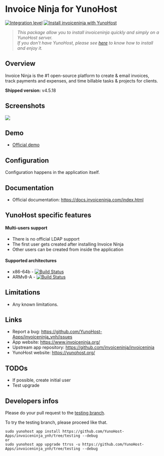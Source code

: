 # Invoice Ninja for YunoHost

[![Integration level](https://dash.yunohost.org/integration/invoiceninja.svg)](https://dash.yunohost.org/appci/app/invoiceninja)
[![Install invoiceninja with YunoHost](https://install-app.yunohost.org/install-with-yunohost.png)](https://install-app.yunohost.org/?app=invoiceninja)

> *This package allow you to install invoiceninja quickly and simply on a YunoHost server.  
If you don't have YunoHost, please see [here](https://yunohost.org/#/install) to know how to install and enjoy it.*

## Overview

Invoice Ninja is the #1 open-source platform to create & email invoices, track payments and expenses, and time billable tasks & projects for clients.

**Shipped version:** v4.5.18

## Screenshots

![](https://www.invoiceninja.com/wp-content/uploads/2015/11/Create-Invoices-in-Seconds.png)

## Demo

* [Official demo](https://app.invoiceninja.com/dashboard)

## Configuration

Configuration happens in the application itself.

## Documentation

 * Official documentation: https://docs.invoiceninja.com/index.html

## YunoHost specific features

#### Multi-users support

* There is no official LDAP support
* The first user gets created after installing Invoice Ninja
* Other users can be created from inside the application

#### Supported architectures

* x86-64b - [![Build Status](https://ci-apps.yunohost.org/ci/logs/invoiceninja%20%28Apps%29.svg)](https://ci-apps.yunohost.org/ci/apps/invoiceninja/)
* ARMv8-A - [![Build Status](https://ci-apps-arm.yunohost.org/ci/logs/invoiceninja%20%28Apps%29.svg)](https://ci-apps-arm.yunohost.org/ci/apps/invoiceninja/)

## Limitations

* Any known limitations.

## Links

 * Report a bug: https://github.com/YunoHost-Apps/invoiceninja_ynh/issues
 * App website: https://www.invoiceninja.org/
 * Upstream app repository: https://github.com/invoiceninja/invoiceninja
 * YunoHost website: https://yunohost.org/

## TODOs

* If possible, create initial user
* Test upgrade


Developers infos
----------------

Please do your pull request to the [testing branch](https://github.com/YunoHost-Apps/invoiceninja_ynh/tree/testing).

To try the testing branch, please proceed like that.
```
sudo yunohost app install https://github.com/YunoHost-Apps/invoiceninja_ynh/tree/testing --debug
or
sudo yunohost app upgrade ttrss -u https://github.com/YunoHost-Apps/invoiceninja_ynh/tree/testing --debug
```
